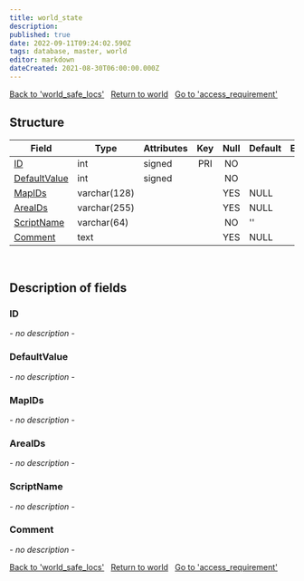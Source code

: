 ```yaml
---
title: world_state
description: 
published: true
date: 2022-09-11T09:24:02.590Z
tags: database, master, world
editor: markdown
dateCreated: 2021-08-30T06:00:00.000Z
---
```


<a href="https://trinitycore.info/en/database/master/world/world_safe_locs" class="mt-5 v-btn v-btn--depressed v-btn--flat v-btn--outlined theme--light v-size--default darkblue--text text--lighten-3"><span class="v-btn__content"><i aria-hidden="true" class="v-icon notranslate v-icon--left mdi mdi-arrow-left theme--light"></i><span>Back to 'world_safe_locs'</span></span></a>&nbsp;&nbsp;&nbsp;<a href="https://trinitycore.info/en/database/master/world/home" class="mt-5 v-btn v-btn--depressed v-btn--flat v-btn--outlined theme--light v-size--default darkblue--text text--lighten-3"><span class="v-btn__content"><i aria-hidden="true" class="v-icon notranslate v-icon--left mdi mdi-home-outline theme--light"></i><span>Return to world</span></span></a>&nbsp;&nbsp;&nbsp;<a href="https://trinitycore.info/en/database/master/world/access_requirement" class="mt-5 v-btn v-btn--depressed v-btn--flat v-btn--outlined theme--light v-size--default darkblue--text text--lighten-3"><span class="v-btn__content"><span>Go to 'access_requirement'</span><i aria-hidden="true" class="v-icon notranslate v-icon--right mdi mdi-arrow-right theme--light"></i></span></a>

## Structure

| Field | Type | Attributes | Key | Null | Default | Extra | Comment |
| --- | --- | --- | :---: | :---: | --- | --- | --- |
| [ID](#id) | int | signed | PRI | NO |  |  |  |
| [DefaultValue](#defaultvalue) | int | signed |  | NO |  |  |  |
| [MapIDs](#mapids) | varchar(128) |  |  | YES | NULL |  |  |
| [AreaIDs](#areaids) | varchar(255) |  |  | YES | NULL |  |  |
| [ScriptName](#scriptname) | varchar(64) |  |  | NO | '' |  |  |
| [Comment](#comment) | text |  |  | YES | NULL |  |  |
&nbsp;
## Description of fields

### ID
*- no description -*
&nbsp;

### DefaultValue
*- no description -*
&nbsp;

### MapIDs
*- no description -*
&nbsp;

### AreaIDs
*- no description -*
&nbsp;

### ScriptName
*- no description -*
&nbsp;

### Comment
*- no description -*
&nbsp;

<a href="https://trinitycore.info/en/database/master/world/world_safe_locs" class="mt-5 v-btn v-btn--depressed v-btn--flat v-btn--outlined theme--light v-size--default darkblue--text text--lighten-3"><span class="v-btn__content"><i aria-hidden="true" class="v-icon notranslate v-icon--left mdi mdi-arrow-left theme--light"></i><span>Back to 'world_safe_locs'</span></span></a>&nbsp;&nbsp;&nbsp;<a href="https://trinitycore.info/en/database/master/world/home" class="mt-5 v-btn v-btn--depressed v-btn--flat v-btn--outlined theme--light v-size--default darkblue--text text--lighten-3"><span class="v-btn__content"><i aria-hidden="true" class="v-icon notranslate v-icon--left mdi mdi-home-outline theme--light"></i><span>Return to world</span></span></a>&nbsp;&nbsp;&nbsp;<a href="https://trinitycore.info/en/database/master/world/access_requirement" class="mt-5 v-btn v-btn--depressed v-btn--flat v-btn--outlined theme--light v-size--default darkblue--text text--lighten-3"><span class="v-btn__content"><span>Go to 'access_requirement'</span><i aria-hidden="true" class="v-icon notranslate v-icon--right mdi mdi-arrow-right theme--light"></i></span></a>
